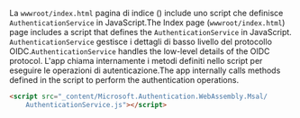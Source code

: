<span data-ttu-id="eceac-101">La `wwwroot/index.html` pagina di indice () include uno script che definisce `AuthenticationService` in JavaScript.</span><span class="sxs-lookup"><span data-stu-id="eceac-101">The Index page (`wwwroot/index.html`) page includes a script that defines the `AuthenticationService` in JavaScript.</span></span> <span data-ttu-id="eceac-102">`AuthenticationService` gestisce i dettagli di basso livello del protocollo OIDC.</span><span class="sxs-lookup"><span data-stu-id="eceac-102">`AuthenticationService` handles the low-level details of the OIDC protocol.</span></span> <span data-ttu-id="eceac-103">L'app chiama internamente i metodi definiti nello script per eseguire le operazioni di autenticazione.</span><span class="sxs-lookup"><span data-stu-id="eceac-103">The app internally calls methods defined in the script to perform the authentication operations.</span></span>

```html
<script src="_content/Microsoft.Authentication.WebAssembly.Msal/
    AuthenticationService.js"></script>
```
